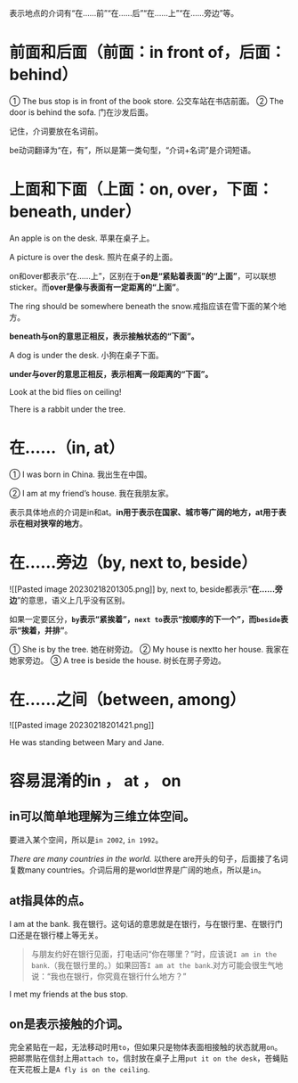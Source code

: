 表示地点的介词有“在……前”“在……后”“在……上”“在……旁边”等。

# 前面和后面（前面：in front of，后面：behind）

① The bus stop is in front of the book store. 公交车站在书店前面。
② The door is behind the sofa. 门在沙发后面。

记住，介词要放在名词前。

be动词翻译为“在，有”，所以是第一类句型，“介词+名词”是介词短语。

# 上面和下面（上面：on, over，下面：beneath, under）

 An apple is on the desk. 苹果在桌子上。
 
  A picture is over the desk. 照片在桌子的上面。
  
on和over都表示“在……上”，区别在于**on是“紧贴着表面”的“上面”**，可以联想sticker。而**over是像与表面有一定距离的“上面”**。
  
The ring should be somewhere beneath the snow.戒指应该在雪下面的某个地方。

**beneath与on的意思正相反，表示接触状态的“下面”。**

A dog is under the desk. 小狗在桌子下面。

**under与over的意思正相反，表示相离一段距离的“下面”。**

Look at the bid flies on ceiling!

There is a rabbit under the tree.


# 在……（in, at）
① I was born in China. 我出生在中国。

② I am at my friend’s house. 我在我朋友家。

表示具体地点的介词是in和at。**in用于表示在国家、城市等广阔的地方，at用于表示在相对狭窄的地方**。


# 在……旁边（by, next to, beside）
![[Pasted image 20230218201305.png]]
by, next to, beside都表示“**在……旁边**”的意思，语义上几乎没有区别。

如果一定要区分，**`by`表示“紧挨着”，`next to`表示“按顺序的下一个”，而`beside`表示“挨着，并排”**。

① She is by the tree. 她在树旁边。
② My house is nextto her house. 我家在她家旁边。
③ A tree is beside the house. 树长在房子旁边。


# 在……之间（between, among）
![[Pasted image 20230218201421.png]]

He was standing between Mary and Jane.


# 容易混淆的in ， at ， on

 ## in可以简单地理解为三维立体空间。
 要进入某个空间，所以是`in 2002`, `in 1992`。

*There are many countries in the world.*
以there are开头的句子，后面接了名词复数many countries。介词后用的是world世界是广阔的地点，所以是`in`。

 ## at指具体的点。
 I am at the bank. 我在银行。这句话的意思就是在银行，与在银行里、在银行门口还是在银行楼上等无关。
 
 >与朋友约好在银行见面，打电话问“你在哪里？”时，应该说`I am in the bank`.（我在银行里的。）如果回答`I am at the bank`.对方可能会很生气地说：“我也在银行，你究竟在银行什么地方？”

I met my friends at the bus stop.

 ## on是表示接触的介词。
 完全紧贴在一起，无法移动时用`to`，但如果只是物体表面相接触的状态就用`on`。把邮票贴在信封上用`attach to`，信封放在桌子上用`put it on the desk`，苍蝇贴在天花板上是`A fly is on the ceiling`.